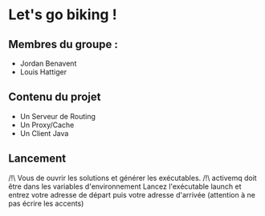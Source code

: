 # Let's go biking !

## Membres du groupe :
* Jordan Benavent
* Louis Hattiger

## Contenu du projet
* Un Serveur de Routing
* Un Proxy/Cache
* Un Client Java

## Lancement
/!\ Vous de ouvrir les solutions et générer les exécutables.
/!\ activemq doit être dans les variables d'environnement
Lancez l'exécutable launch et entrez votre adresse de départ puis votre adresse d'arrivée (attention à ne pas écrire les accents)



